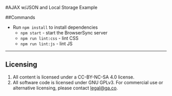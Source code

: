 #AJAX w/JSON and Local Storage Example

##Commands
* Run `npm install` to install dependencies
  - `npm start` - start the BrowserSync server
  - `npm run lint:css` - lint CSS
  - `npm run lint:js` - lint JS

---

## Licensing
1. All content is licensed under a CC-BY-NC-SA 4.0 license.
2. All software code is licensed under GNU GPLv3. For commercial use or alternative licensing, please contact legal@ga.co.
